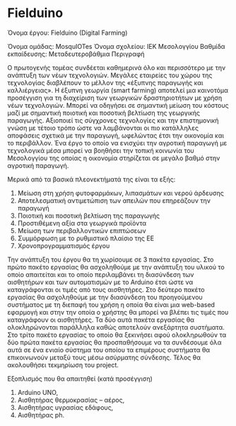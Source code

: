 # Fielduino

Όνομα έργου: Fielduino (Digital Farming)

Όνομα ομάδας: MosquIOTes
Όνομα σχολείου: ΙΕΚ Μεσολογγίου
Βαθμίδα εκπαίδευσης: Μεταδευτεροβάθμια
Περιγραφή

Ο πρωτογενής τομέας συνδέεται καθημερινά όλο και περισσότερο με την ανάπτυξη των νέων τεχνολογιών. Μεγάλες εταιρείες του χώρου της τεχνολογίας διαβλέπουν το μέλλον της «έξυπνης παραγωγής και καλλιέργειας». Η έξυπνη γεωργία (smart farming) αποτελεί μια καινοτόμα προσέγγιση για τη διαχείριση των γεωργικών δραστηριοτήτων με χρήση νέων τεχνολογιών. Μπορεί να οδηγήσει σε σημαντική μείωση του κόστους μαζί με σημαντική ποιοτική και ποσοτική βελτίωση της γεωργικής παραγωγής. Αξιοποιεί τις σύγχρονες τεχνολογίες και την επιστημονική γνώση με τέτοιο τρόπο ώστε να λαμβάνονται οι πιο κατάλληλες αποφάσεις σχετικά με την παραγωγή, ωφελώντας έτσι την οικονομία και το περιβάλλον. Ένα έργο  το οποίο να ενισχύει την αγροτική παραγωγή με τεχνολογικά μέσα μπορεί να βοηθήσει την τοπική κοινωνία του Μεσολογγίου της οποίας η οικονομία στηρίζεται σε μεγάλο βαθμό στην αγροτική παραγωγή.

Μερικά από τα βασικά πλεονεκτήματά της είναι τα εξής:

1) Μείωση στη χρήση φυτοφαρμάκων, λιπασμάτων και νερού άρδευσης
2) Αποτελεσματική αντιμετώπιση των απειλών που επηρεάζουν την παραγωγή
3) Ποιοτική και ποσοτική βελτίωση της παραγωγής
4) Προστιθέμενη αξία στα γεωργικά προϊόντα
5) Μείωση των περιβαλλοντικών επιπτώσεων
6) Συμμόρφωση με το ρυθμιστικό πλαίσιο της ΕΕ
7) Χρονοπρογραμματισμός έργου

Την ανάπτυξη του έργου θα τη χωρίσουμε σε 3 πακέτα εργασίας. Στο πρώτο πακέτο εργασίας θα ασχοληθούμε με την ανάπτυξη του υλικού το οποίο απαιτείται και το οποίο περιλαμβάνει τη διασύνδεση των αισθητήρων και των αυτοματισμών με το Arduino έτσι ώστε να καταγράφονται οι τιμές από τους αισθητήρες. Στο δεύτερο πακέτο εργασίας θα ασχοληθούμε με την διασύνδεση του προηγούμενου συστήματος με τη διεπαφή του χρήση η οποία θα είναι μια web-based εφαρμογή και στην την οποία ο χρήστης θα μπορεί να βλέπει τις τιμές που καταγράφουν οι αισθητήρες. Τα δύο αυτά πακέτα εργασίας θα ολοκληρώνονται παράλληλα καθώς αποτελούν ανεξάρτητα συστήματα. Στο τρίτο πακέτο εργασίας το οποίο θα ξεκινήσει αφού ολοκληρωθούν τα δύο πρώτα πακέτα εργασίας θα προσπαθήσουμε να τα συνδέσουμε όλα αυτά σε ένα ενιαίο σύστημα του οποίου τα επιμέρους συστήματα θα επικοινωνούν μεταξύ τους μέσω ασύρματης σύνδεσης. Τέλος θα ακολουθήσει τεκμηρίωση του project.


Εξοπλισμός που θα απαιτηθεί (κατά προσέγγιση)

1) Arduino UNO,
2) Αισθητήρας θερμοκρασίας – αέρος,
3) Αισθητήρας υγρασίας εδάφους,
4) Αισθητήρας ph.

